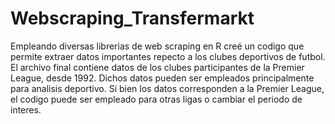 # Webscraping_Transfermarkt
Empleando diversas librerias de web scraping en R creé un codigo que permite extraer datos importantes repecto a los clubes deportivos de futbol. El archivo final contiene datos de los clubes participantes de la Premier League, desde 1992. Dichos datos pueden ser empleados principalmente para analisis deportivo. Si bien los datos corresponden a la Premier League, el codigo puede ser empleado para otras ligas o cambiar el periodo de interes.
